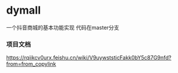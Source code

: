 # dymall
一个抖音商城的基本功能实现
代码在master分支


### 项目文档
https://rqiikcv0urx.feishu.cn/wiki/V9uywststicFakk0bY5c87G9nfd?from=from_copylink
